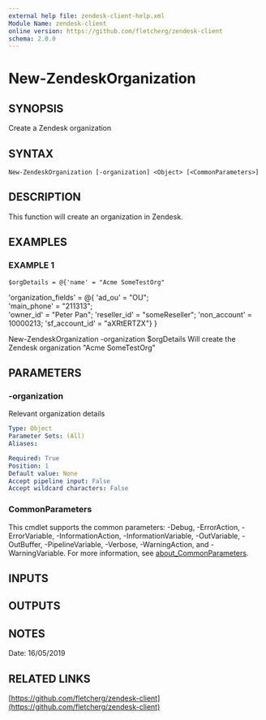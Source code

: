 ```yaml
---
external help file: zendesk-client-help.xml
Module Name: zendesk-client
online version: https://github.com/fletcherg/zendesk-client
schema: 2.0.0
---
```


# New-ZendeskOrganization

## SYNOPSIS
Create a Zendesk organization

## SYNTAX

```
New-ZendeskOrganization [-organization] <Object> [<CommonParameters>]
```

## DESCRIPTION
This function will create an organization in Zendesk.

## EXAMPLES

### EXAMPLE 1
```
$orgDetails = @{'name' = "Acme SomeTestOrg"
```

'organization_fields' = @{
    'ad_ou' = "OU";  
    'main_phone' = "211313";  
    'owner_id' = "Peter Pan";
    'reseller_id' = "someReseller";
    'non_account' = 10000213;
    'sf_account_id' = "aXRtERTZX"}
    }

New-ZendeskOrganization -organization $orgDetails
Will create the Zendesk organization "Acme SomeTestOrg"

## PARAMETERS

### -organization
Relevant organization details

```yaml
Type: Object
Parameter Sets: (All)
Aliases:

Required: True
Position: 1
Default value: None
Accept pipeline input: False
Accept wildcard characters: False
```

### CommonParameters
This cmdlet supports the common parameters: -Debug, -ErrorAction, -ErrorVariable, -InformationAction, -InformationVariable, -OutVariable, -OutBuffer, -PipelineVariable, -Verbose, -WarningAction, and -WarningVariable. For more information, see [about_CommonParameters](http://go.microsoft.com/fwlink/?LinkID=113216).

## INPUTS

## OUTPUTS

## NOTES
Date: 16/05/2019

## RELATED LINKS

[https://github.com/fletcherg/zendesk-client](https://github.com/fletcherg/zendesk-client)

